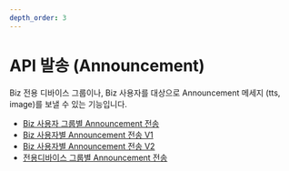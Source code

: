 ```yaml
---
depth_order: 3
---
```


# API 발송 (Announcement)

Biz 전용 디바이스 그룹이나, Biz 사용자를 대상으로 Announcement 메세지 (tts, image)를 보낼 수 있는 기능입니다.

* [Biz 사용자 그룹별 Announcement 전송](./api-announcement/api-announcement-usergroup)
* [Biz 사용자별 Announcement 전송 V1](./api-announcement/api-announcement-bizuser)
* [Biz 사용자별 Announcement 전송 V2](./api-announcement/api-announcement-bizuser-v2)
* [전용디바이스 그룹별 Announcement 전송](./api-announcement/api-announcement-shareddevice)